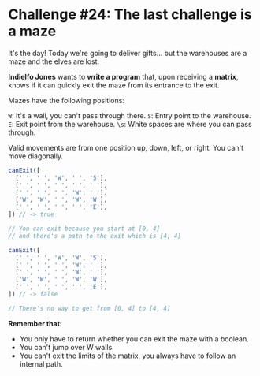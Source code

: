 # Challenge #24: The last challenge is a maze

It's the day! Today we're going to deliver gifts… but the warehouses are a maze and the elves are lost.

**Indielfo Jones** wants to **write a program** that, upon receiving a **matrix**, knows if it can quickly exit the maze from its entrance to the exit.

Mazes have the following positions:

`W`: It's a wall, you can't pass through there. `S`: Entry point to the warehouse. `E`: Exit point from the warehouse. `\s`: White spaces are where you can pass through.

Valid movements are from one position up, down, left, or right. You can't move diagonally.

```js
canExit([
  [' ', ' ', 'W', ' ', 'S'],
  [' ', ' ', ' ', ' ', ' '],
  [' ', ' ', ' ', 'W', ' '],
  ['W', 'W', ' ', 'W', 'W'],
  [' ', ' ', ' ', ' ', 'E'],
]) // -> true

// You can exit because you start at [0, 4]
// and there's a path to the exit which is [4, 4]

canExit([
  [' ', ' ', 'W', 'W', 'S'],
  [' ', ' ', ' ', 'W', ' '],
  [' ', ' ', ' ', 'W', ' '],
  ['W', 'W', ' ', 'W', 'W'],
  [' ', ' ', ' ', ' ', 'E'],
]) // -> false

// There's no way to get from [0, 4] to [4, 4]
```

**Remember that:**

- You only have to return whether you can exit the maze with a boolean.
- You can't jump over W walls.
- You can't exit the limits of the matrix, you always have to follow an internal path.
